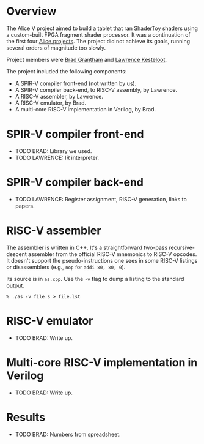 # Overview

The Alice V project aimed to build a tablet that ran
[ShaderToy](https://www.shadertoy.com/) shaders using a custom-built
FPGA fragment shader processor. It was a continuation of the first
four [Alice projects](https://lkesteloot.github.io/alice/). The
project did not achieve its goals, running several orders of magnitude
too slowly.

Project members were [Brad Grantham](http://plunk.org/~grantham/) and
[Lawrence Kesteloot](https://www.teamten.com/lawrence/).

The project included the following components:

* A SPIR-V compiler front-end (not written by us).
* A SPIR-V compiler back-end, to RISC-V assembly, by Lawrence.
* A RISC-V assembler, by Lawrence.
* A RISC-V emulator, by Brad.
* A multi-core RISC-V implementation in Verilog, by Brad.

# SPIR-V compiler front-end

* TODO BRAD: Library we used.
* TODO LAWRENCE: IR interpreter.

# SPIR-V compiler back-end

* TODO LAWRENCE: Register assignment, RISC-V generation, links to papers.

# RISC-V assembler

The assembler is written in C++. It's a straightforward two-pass recursive-descent
assembler from the official RISC-V mnemonics to RISC-V opcodes. It doesn't support
the pseudo-instructions one sees in some RISC-V listings or disassemblers
(e.g., `nop` for `addi x0, x0, 0`).

Its source is in `as.cpp`. Use the `-v` flag to dump a listing to the standard output.

    % ./as -v file.s > file.lst

# RISC-V emulator

* TODO BRAD: Write up.

# Multi-core RISC-V implementation in Verilog

* TODO BRAD: Write up.

# Results

* TODO BRAD: Numbers from spreadsheet.

